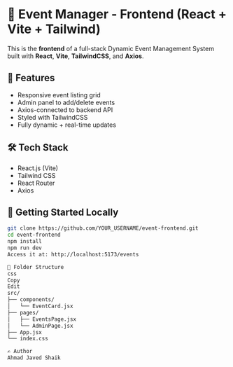 # 🎨 Event Manager - Frontend (React + Vite + Tailwind)

This is the **frontend** of a full-stack Dynamic Event Management System built with **React**, **Vite**, **TailwindCSS**, and **Axios**.


## 📸 Features
- Responsive event listing grid
- Admin panel to add/delete events
- Axios-connected to backend API
- Styled with TailwindCSS
- Fully dynamic + real-time updates

## 🛠 Tech Stack
- React.js (Vite)
- Tailwind CSS
- React Router
- Axios



## 🚀 Getting Started Locally

```bash
git clone https://github.com/YOUR_USERNAME/event-frontend.git
cd event-frontend
npm install
npm run dev
Access it at: http://localhost:5173/events

🧠 Folder Structure
css
Copy
Edit
src/
├── components/
│   └── EventCard.jsx
├── pages/
│   ├── EventsPage.jsx
│   └── AdminPage.jsx
├── App.jsx
└── index.css

✍️ Author
Ahmad Javed Shaik